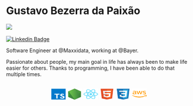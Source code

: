 # Gustavo Bezerra da Paixão 

![](https://komarev.com/ghpvc/?username=gbpaixao)

[![Linkedin Badge](https://img.shields.io/badge/Linkedin-blue?style=flat-square&logo=Linkedin&logoColor=white&link=https://www.linkedin.com/in/gustavobezerrapaixao)](https://www.linkedin.com/in/gustavobezerrapaixao)

Software Engineer at @Maxxidata, working at @Bayer.

Passionate about people, my main goal in life has always been to make life easier for others. Thanks to programming, I have been able to do that multiple times.

<!-- Languages -->
<div align="center">
  <br>
  <img align="center" alt="Typescript" title="Typescript" height="30" width="40" src="https://raw.githubusercontent.com/devicons/devicon/master/icons/typescript/typescript-plain.svg">
  <img align="center" alt="Node.js" title="Node.js" height="30" width="40" src="https://raw.githubusercontent.com/devicons/devicon/master/icons/nodejs/nodejs-original.svg">
  <img align="center" alt="React" title="React" height="30" width="40" src="https://raw.githubusercontent.com/devicons/devicon/master/icons/react/react-original.svg">
  <img align="center" alt="HTML" title="HTML" height="30" width="40" src="https://raw.githubusercontent.com/devicons/devicon/master/icons/html5/html5-original.svg">
  <img align="center" alt="CSS" title="CSS" height="30" width="40" src="https://raw.githubusercontent.com/devicons/devicon/master/icons/css3/css3-original.svg">
  <img align="center" alt="CSS" title="CSS" height="30" width="40" src="https://raw.githubusercontent.com/devicons/devicon/master/icons/amazonwebservices/amazonwebservices-plain-wordmark.svg">
  <br>
</div>
